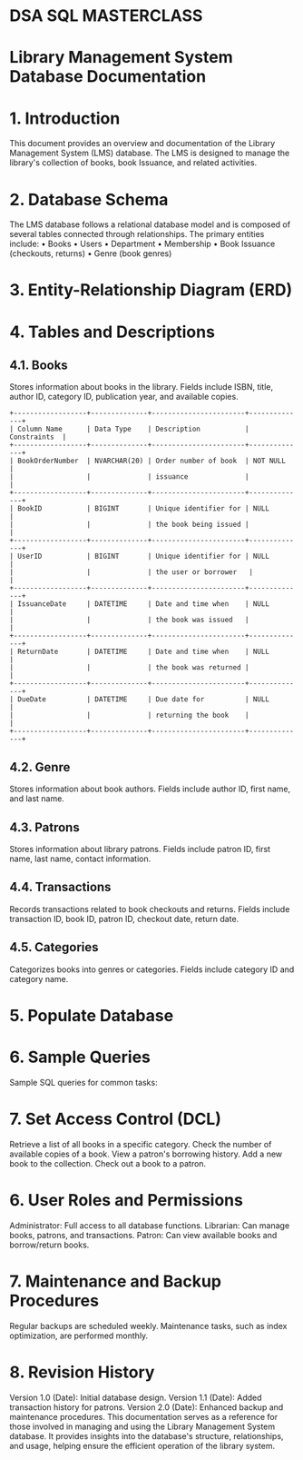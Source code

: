 # DSA SQL MASTERCLASS
# Library Management System Database Documentation

# 1. Introduction
This document provides an overview and documentation of the Library Management System (LMS) database. The LMS is designed to manage the library's collection of books, book Issuance, and related activities.

# 2. Database Schema

The LMS database follows a relational database model and is composed of several tables connected through relationships. The primary entities include:
•	Books
•	Users
•	Department
•	Membership
•	Book Issuance (checkouts, returns)
•	Genre (book genres)

# 3. Entity-Relationship Diagram (ERD)



# 4. Tables and Descriptions

## 4.1. Books

Stores information about books in the library.
Fields include ISBN, title, author ID, category ID, publication year, and available copies.
```
+------------------+--------------+-----------------------+--------------+
| Column Name      | Data Type    | Description           | Constraints  |
+------------------+--------------+-----------------------+--------------+
| BookOrderNumber  | NVARCHAR(20) | Order number of book  | NOT NULL     |
|                  |              | issuance              |              |
+------------------+--------------+-----------------------+--------------+
| BookID           | BIGINT       | Unique identifier for | NULL         |
|                  |              | the book being issued |              |
+------------------+--------------+-----------------------+--------------+
| UserID           | BIGINT       | Unique identifier for | NULL         |
|                  |              | the user or borrower   |              |
+------------------+--------------+-----------------------+--------------+
| IssuanceDate     | DATETIME     | Date and time when    | NULL         |
|                  |              | the book was issued   |              |
+------------------+--------------+-----------------------+--------------+
| ReturnDate       | DATETIME     | Date and time when    | NULL         |
|                  |              | the book was returned |              |
+------------------+--------------+-----------------------+--------------+
| DueDate          | DATETIME     | Due date for          | NULL         |
|                  |              | returning the book    |              |
+------------------+--------------+-----------------------+--------------+
```

## 4.2. Genre
Stores information about book authors.
Fields include author ID, first name, and last name.

## 4.3. Patrons
Stores information about library patrons.
Fields include patron ID, first name, last name, contact information.

## 4.4. Transactions
Records transactions related to book checkouts and returns.
Fields include transaction ID, book ID, patron ID, checkout date, return date.

## 4.5. Categories
Categorizes books into genres or categories.
Fields include category ID and category name.

# 5. Populate Database
# 6. Sample Queries
Sample SQL queries for common tasks:

# 7. Set Access Control (DCL)
Retrieve a list of all books in a specific category.
Check the number of available copies of a book.
View a patron's borrowing history.
Add a new book to the collection.
Check out a book to a patron.

# 6. User Roles and Permissions

Administrator: Full access to all database functions.
Librarian: Can manage books, patrons, and transactions.
Patron: Can view available books and borrow/return books.

# 7. Maintenance and Backup Procedures

Regular backups are scheduled weekly.
Maintenance tasks, such as index optimization, are performed monthly.

# 8. Revision History
Version 1.0 (Date): Initial database design.
Version 1.1 (Date): Added transaction history for patrons.
Version 2.0 (Date): Enhanced backup and maintenance procedures.
This documentation serves as a reference for those involved in managing and using the Library Management System database. It provides insights into the database's structure, relationships, and usage, helping ensure the efficient operation of the library system.
